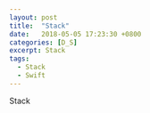 ```yaml
---
layout: post
title:  "Stack"
date:   2018-05-05 17:23:30 +0800
categories: [D_S]
excerpt: Stack
tags:
  - Stack
  - Swift
---
```


Stack
